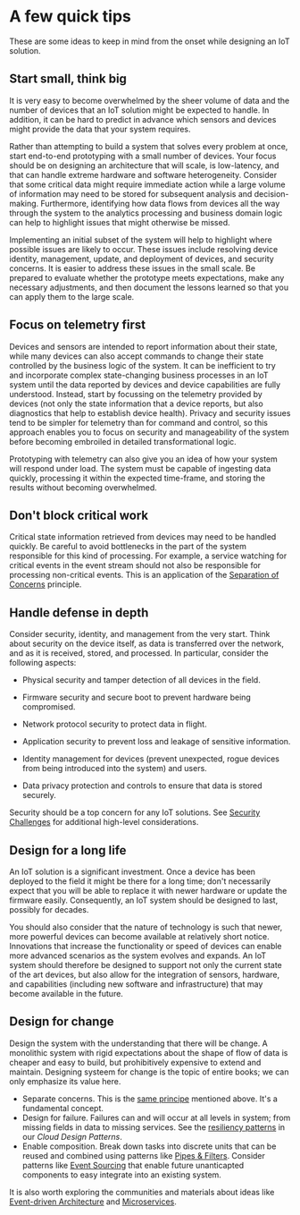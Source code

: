 # A few quick tips

These are some ideas to keep in mind from the onset while designing an IoT solution.

## Start small, think big

It is very easy to become overwhelmed by the sheer volume of data and the number of devices that an IoT solution might be expected to handle. In addition, it can be hard to predict in advance which sensors and devices might provide the data that your system requires. 

Rather than attempting to build a system that solves every problem at once, start end-to-end prototyping with a small number of devices. Your focus should be on designing an architecture that will scale, is low-latency, and that can handle extreme hardware and software heterogeneity. Consider that some critical data might require immediate action while a large volume of information may need to be stored for subsequent analysis and decision-making. Furthermore, identifying how data flows from devices all the way through the system to the analytics processing and business domain logic can help to highlight issues that might otherwise be missed.

Implementing an initial subset of the system will help to highlight where possible issues are likely to occur. These issues include resolving device identity, management, update, and deployment of devices, and security concerns. It is easier to address these issues in the small scale. Be prepared to evaluate whether the prototype meets expectations, make any necessary adjustments, and then document the lessons learned so that you can apply them to the large scale.

## Focus on telemetry first

Devices and sensors are intended to report information about their state, while many devices can also accept commands to change their state controlled by the business logic of the system. It can be inefficient to try and incorporate complex state-changing business processes in an IoT system until the data reported by devices and device capabilities are fully understood. Instead, start by focussing on the telemetry provided by devices (not only the state information that a device reports, but also diagnostics that help to establish device health). Privacy and security issues tend to be simpler for telemetry than for command and control, so this approach enables you to focus on security and manageability of the system before becoming embroiled in detailed transformational logic.

Prototyping with telemetry can also give you an idea of how your system will respond under load. The system must be capable of ingesting data quickly, processing it within the expected time-frame, and storing the results without becoming overwhelmed.

## Don't block critical work

Critical state information retrieved from devices may need to be handled quickly. Be careful to avoid bottlenecks in the part of the system responsible for this kind of processing. For example, a service watching for critical events in the event stream should not also be responsible for processing non-critical events. This is an application of the [Separation of Concerns][separation-of-conerns] principle.

## Handle defense in depth

Consider security, identity, and management from the very start. Think about security on the device itself, as data is transferred over the network, and as it is received, stored, and processed. In particular, consider the following aspects:

- Physical security and tamper detection of all devices in the field.

- Firmware security and secure boot to prevent hardware being compromised.

- Network protocol security to protect data in flight.

- Application security to prevent loss and leakage of sensitive information.

- Identity management for devices (prevent unexpected, rogue devices from being introduced into the system) and users.

- Data privacy protection and controls to ensure that data is stored securely.

Security should be a top concern for any IoT solutions. See [Security Challenges][security-challenges] for additional high-level considerations.

## Design for a long life

An IoT solution is a significant investment. Once a device has been deployed to the field it might be there for a long time; don't necessarily expect that you will be able to replace it with newer hardware or update the firmware easily. Consequently, an IoT system should be designed to last, possibly for decades. 

You should also consider that the nature of technology is such that newer, more powerful devices can become available at relatively short notice. Innovations that increase the functionality or speed of devices can enable more advanced scenarios as the system evolves and expands. An IoT system should therefore be designed to support not only the current state of the art devices, but also allow for the integration of sensors, hardware, and capabilities (including new software and infrastructure) that may become available in the future.

## Design for change

Design the system with the understanding that there will be change. A monolithic system with rigid expectations about the shape of flow of data is cheaper and easy to build, but prohibitively expensive to extend and maintain. Designing systeem for change is the topic of entire books; we can only emphasize its value here.
- Separate concerns. This is the [same principe][separation-of-conerns] mentioned above. It's a fundamental concept.
- Design for failure. Failures can and will occur at all levels in system; from missing fields in data to missing services. See the [resiliency patterns][resiliency-patterns] in our _Cloud Design Patterns_.
- Enable composition. Break down tasks into discrete units that can be reused and combined using patterns like [Pipes & Filters][pipes-and-filters]. Consider patterns like [Event Sourcing][event-sourcing] that enable future unanticapted components to easy integrate into an existing system. 

It is also worth exploring the communities and materials about ideas like [Event-driven Architecture][event-driven-architecture] and [Microservices][microservices].

[separation-of-conerns]: https://en.wikipedia.org/wiki/Separation_of_concerns
[security-challenges]: TODO
[resiliency-patterns]: https://msdn.microsoft.com/en-us/library/dn600215.aspx
[pipes-and-filters]: https://msdn.microsoft.com/en-us/library/dn568100.aspx
[event-sourcing]: https://msdn.microsoft.com/en-us/library/dn589792.aspx
[event-driven-architecture]: https://en.wikipedia.org/wiki/Event-driven_architecture
[microservices]: http://martinfowler.com/articles/microservices.html